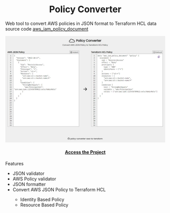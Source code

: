 <h1 align="center">Policy Converter</h1>

<p> Web tool to convert AWS policies in JSON format to Terraform HCL data source code <a target="_blank" rel="noopener" title="aws_iam_policy_document" href="https://registry.terraform.io/providers/hashicorp/aws/latest/docs/data-sources/iam_policy_document"> aws_iam_policy_document</a></p>

<img src="./assets/policy-converter-aws-to-terraform.jpg" alt="policy-converter-aws-to-terraform">

<a target="_blank" rel="noopener" title="policy-converter-aws-to-terraform" href="https://almeida-matheus.github.io/policy-converter-aws-to-terraform">
    <h4 align="center">Access the Project</h4>
</a>

<p>Features</p>
<ul>
    <li>JSON validator</li>
    <li>AWS Policy validator</li>
    <li>JSON formatter</li>
    <li>Convert AWS JSON Policy to Terraform HCL</li>
    <ul>
        <li>Identity Based Policy</li>
        <li>Resource Based Policy</li>
    </ul>
</ul>